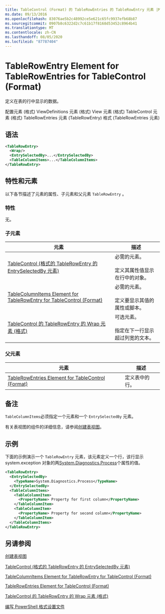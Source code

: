 ```yaml
---
title: TableControl (Format) 的 TableRowEntries 的 TableRowEntry 元素 |Microsoft Docs
ms.date: 09/13/2016
ms.openlocfilehash: 83076ae5b2c48992ce5e621c65fc9937efb68b87
ms.sourcegitcommit: 0907b8c6322d2c7c61b17f8168d53452c8964b41
ms.translationtype: MT
ms.contentlocale: zh-CN
ms.lasthandoff: 08/05/2020
ms.locfileid: "87787404"
---
```

# <a name="tablerowentry-element-for-tablerowentries-for-tablecontrol-format"></a>TableRowEntry Element for TableRowEntries for TableControl (Format)

定义在表的行中显示的数据。

配置元素 (格式) ViewDefinitions 元素 (格式) View 元素 (格式) TableControl 元素 (格式) TableRowEntries 元素 (TableRowEntry) 格式 (TableRowEntries 元素) 

## <a name="syntax"></a>语法

```xml
<TableRowEntry>
  <Wrap/>
  <EntrySelectedBy>...</EntrySelectedBy>
  <TableColumnItems>...</TableColumnItems>
</TableRowEntry>
```

## <a name="attributes-and-elements"></a>特性和元素

以下各节描述了元素的属性、子元素和父元素 `TableRowEntry` 。

### <a name="attributes"></a>特性

无。

### <a name="child-elements"></a>子元素

|元素|描述|
|-------------|-----------------|
|[TableControl (格式的 TableRowEntry 的 EntrySelectedBy 元素) ](./entryselectedby-element-for-tablerowentry-for-tablecontrol-format.md)|必需的元素。<br /><br /> 定义其属性值显示在行中的对象。|
|[TableColumnItems Element for TableRowEntry for TableControl (Format)](./tablecolumnitems-element-for-tablerowentry-for-tablecontrol-format.md)|必需的元素。<br /><br /> 定义要显示其值的属性或脚本。|
|[TableControl 的 TableRowEntry 的 Wrap 元素 (格式) ](./wrap-element-for-tablerowentry-for-tablecontrol-format.md)|可选元素。<br /><br /> 指定在下一行显示超过列宽的文本。|

### <a name="parent-elements"></a>父元素

|元素|描述|
|-------------|-----------------|
|[TableRowEntries Element for TableControl (Format)](./tablerowentries-element-for-tablecontrol-format.md)|定义表中的行。|

## <a name="remarks"></a>备注

`TableColumnItems`必须指定一个元素和一个 `EntrySelectedBy` 元素。

有关表视图的组件的详细信息，请参阅[创建表视图](./creating-a-table-view.md)。

## <a name="example"></a>示例

下面的示例演示一个 `TableRowEntry` 元素，该元素定义一个行，该行显示 system.exception 对象的两[System.Diagnostics.Process](/dotnet/api/System.Diagnostics.Process)个属性的值。

```xml
<TableRowEntry>
  <EntrySelectedBy>
    <TypeName>System.Diagnostics.Process</TypeName>
  </EntrySelectedBy>
  <TableColumnItems>
    <TableColumnItem>
      <PropertyName> Property for first column</PropertyName>
    </TableColumnItem>
    <TableColumnItem>
      <PropertyName> Property for second column</PropertyName>
    </TableColumnItem>
  </TableColumnItems>
</TableRowEntry>
```

## <a name="see-also"></a>另请参阅

[创建表视图](./creating-a-table-view.md)

[TableControl (格式的 TableRowEntry 的 EntrySelectedBy 元素) ](./entryselectedby-element-for-tablerowentry-for-tablecontrol-format.md)

[TableColumnItems Element for TableRowEntry for TableControl (Format)](./tablecolumnitems-element-for-tablerowentry-for-tablecontrol-format.md)

[TableRowEntries Element for TableControl (Format)](./tablerowentries-element-for-tablecontrol-format.md)

[TableControl 的 TableRowEntry 的 Wrap 元素 (格式) ](./wrap-element-for-tablerowentry-for-tablecontrol-format.md)

[编写 PowerShell 格式设置文件](./writing-a-powershell-formatting-file.md)
